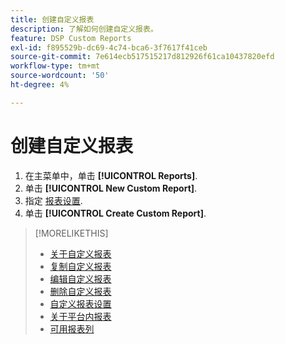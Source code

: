 ```yaml
---
title: 创建自定义报表
description: 了解如何创建自定义报表。
feature: DSP Custom Reports
exl-id: f895529b-dc69-4c74-bca6-3f7617f41ceb
source-git-commit: 7e614ecb517515217d812926f61ca10437820efd
workflow-type: tm+mt
source-wordcount: '50'
ht-degree: 4%

---
```


# 创建自定义报表

1. 在主菜单中，单击 **[!UICONTROL Reports]**.
1. 单击 **[!UICONTROL New Custom Report]**.
1. 指定 [报表设置](/help/dsp/reports/report-settings.md).
1. 单击 **[!UICONTROL Create Custom Report]**.

>[!MORELIKETHIS]
>
>* [关于自定义报表](/help/dsp/reports/report-about.md)
>* [复制自定义报表](/help/dsp/reports/report-copy.md)
>* [编辑自定义报表](/help/dsp/reports/report-edit.md)
>* [删除自定义报表](/help/dsp/reports/report-delete.md)
>* [自定义报表设置](/help/dsp/reports/report-settings.md)
>* [关于平台内报表](/help/dsp/campaign-management/reports/campaign-reports-about.md)
>* [可用报表列](/help/dsp/reports/report-columns.md)

